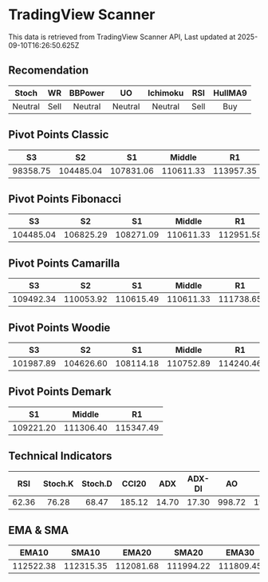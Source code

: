 # TradingView Scanner
This data is retrieved from TradingView Scanner API, Last updated at 2025-09-10T16:26:50.625Z

## Recomendation
| Stoch | WR | BBPower | UO | Ichimoku | RSI | HullMA9 |
| :---: | :---: | :---: | :---: | :---: | :---: | :---: |
| Neutral | Sell | Neutral | Neutral | Neutral | Sell | Buy |

## Pivot Points Classic
| S3 | S2 | S1 | Middle | R1 | R2 | R3 |
| :---: | :---: | :---: | :---: | :---: | :---: | :---: |
| 98358.75 | 104485.04 | 107831.06 | 110611.33 | 113957.35 | 116737.62 | 122863.91 |

## Pivot Points Fibonacci
| S3 | S2 | S1 | Middle | R1 | R2 | R3 |
| :---: | :---: | :---: | :---: | :---: | :---: | :---: |
| 104485.04 | 106825.29 | 108271.09 | 110611.33 | 112951.58 | 114397.38 | 116737.62 |

## Pivot Points Camarilla
| S3 | S2 | S1 | Middle | R1 | R2 | R3 |
| :---: | :---: | :---: | :---: | :---: | :---: | :---: |
| 109492.34 | 110053.92 | 110615.49 | 110611.33 | 111738.65 | 112300.22 | 112861.80 |

## Pivot Points Woodie
| S3 | S2 | S1 | Middle | R1 | R2 | R3 |
| :---: | :---: | :---: | :---: | :---: | :---: | :---: |
| 101987.89 | 104626.60 | 108114.18 | 110752.89 | 114240.46 | 116879.18 | 120366.75 |

## Pivot Points Demark
| S1 | Middle | R1 |
| :---: | :---: | :---: |
| 109221.20 | 111306.40 | 115347.49 |

## Technical Indicators
| RSI | Stoch.K | Stoch.D | CCI20 | ADX | ADX-DI | AO | Mom | MACD | MACD | W.R | HullMA9 |
| :---: | :---: | :---: | :---: | :---: | :---: | :---: | :---: | :---: | :---: | :---: | :---: |
| 62.36 | 76.28 | 68.47 | 185.12 | 14.70 | 17.30 | 998.72 | 1924.00 | 501.11 | 337.34 | -18.83 | 113591.14 |

## EMA & SMA
| EMA10 | SMA10 | EMA20 | SMA20 | EMA30 | SMA30 | EMA50 | SMA50 | EMA100 | SMA100 | EMA200 | SMA200 |
| :---: | :---: | :---: | :---: | :---: | :---: | :---: | :---: | :---: | :---: | :---: | :---: |
| 112522.38 | 112315.35 | 112081.68 | 111994.22 | 111809.45 | 111556.36 | 111522.66 | 111423.02 | 111744.99 | 110784.51 | 112726.19 | 113829.31 |